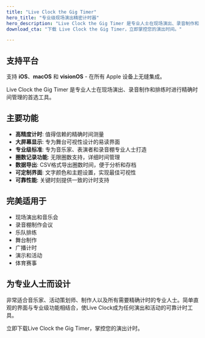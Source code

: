 ```yaml
---
title: "Live Clock the Gig Timer"
hero_title: "专业级现场演出精密计时器"
hero_description: "Live Clock the Gig Timer 是专业人士在现场演出、录音制作和排练时进行精确时间管理的首选工具。"
download_cta: "下载 Live Clock the Gig Timer，立即掌控您的演出时间。"

---
```


## 支持平台

支持 **iOS**、**macOS** 和 **visionOS** - 在所有 Apple 设备上无缝集成。

Live Clock the Gig Timer 是专业人士在现场演出、录音制作和排练时进行精确时间管理的首选工具。

## 主要功能

- **高精度计时**: 值得信赖的精确时间测量
- **大屏幕显示**: 专为舞台可视性设计的易读界面
- **专业级标准**: 专为音乐家、表演者和录音棚专业人士打造
- **圈数记录功能**: 无限圈数支持，详细时间管理
- **数据导出**: CSV格式导出圈数时间，便于分析和存档
- **可定制界面**: 文字颜色和主题设置，实现最佳可视性
- **可靠性能**: 关键时刻提供一致的计时支持

## 完美适用于

- 现场演出和音乐会
- 录音棚制作会议
- 乐队排练
- 舞台制作
- 广播计时
- 演示和活动
- 体育赛事

## 为专业人士而设计

非常适合音乐家、活动策划师、制作人以及所有需要精确计时的专业人士。简单直观的界面与专业级功能相结合，使Live Clock成为任何演出和活动的可靠计时工具。

立即下载Live Clock the Gig Timer，掌控您的演出计时。
